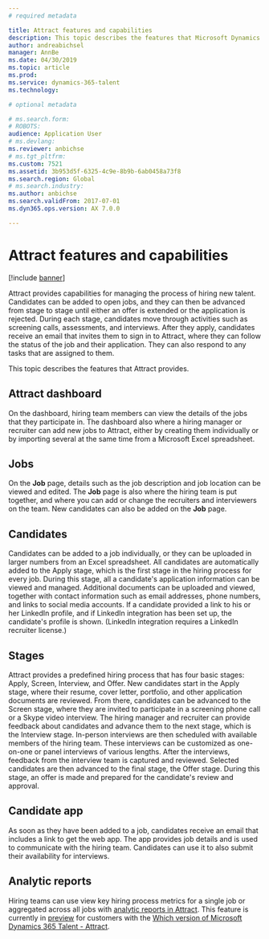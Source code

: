 ```yaml
---
# required metadata

title: Attract features and capabilities
description: This topic describes the features that Microsoft Dynamics 365 Talent - Attract provides for managing the process of hiring new talent.
author: andreabichsel
manager: AnnBe
ms.date: 04/30/2019
ms.topic: article
ms.prod: 
ms.service: dynamics-365-talent
ms.technology: 

# optional metadata

# ms.search.form: 
# ROBOTS: 
audience: Application User
# ms.devlang: 
ms.reviewer: anbichse
# ms.tgt_pltfrm: 
ms.custom: 7521
ms.assetid: 3b953d5f-6325-4c9e-8b9b-6ab0458a73f8
ms.search.region: Global
# ms.search.industry: 
ms.author: anbichse
ms.search.validFrom: 2017-07-01
ms.dyn365.ops.version: AX 7.0.0

---
```

# Attract features and capabilities

[!include [banner](includes/banner.md)]

Attract provides capabilities for managing the process of hiring new talent. Candidates can be added to open jobs, and they can then be advanced from stage to stage until either an offer is extended or the application is rejected. During each stage, candidates move through activities such as screening calls, assessments, and interviews. After they apply, candidates receive an email that invites them to sign in to Attract, where they can follow the status of the job and their application. They can also respond to any tasks that are assigned to them.

This topic describes the features that Attract provides.

## Attract dashboard
On the dashboard, hiring team members can view the details of the jobs that they participate in. The dashboard also where a hiring manager or recruiter can add new jobs to Attract, either by creating them individually or by importing several at the same time from a Microsoft Excel spreadsheet.

## Jobs
On the **Job** page, details such as the job description and job location can be viewed and edited. The **Job** page is also where the hiring team is put together, and where you can add or change the recruiters and interviewers on the team. New candidates can also be added on the **Job** page.

## Candidates
Candidates can be added to a job individually, or they can be uploaded in larger numbers from an Excel spreadsheet. All candidates are automatically added to the Apply stage, which is the first stage in the hiring process for every job. During this stage, all a candidate's application information can be viewed and managed. Additional documents can be uploaded and viewed, together with contact information such as email addresses, phone numbers, and links to social media accounts. If a candidate provided a link to his or her LinkedIn profile, and if LinkedIn integration has been set up, the candidate's profile is shown. (LinkedIn integration requires a LinkedIn recruiter license.)

## Stages
Attract provides a predefined hiring process that has four basic stages: Apply, Screen, Interview, and Offer. New candidates start in the Apply stage, where their resume, cover letter, portfolio, and other application documents are reviewed. From there, candidates can be advanced to the Screen stage, where they are invited to participate in a screening phone call or a Skype video interview. The hiring manager and recruiter can provide feedback about candidates and advance them to the next stage, which is the Interview stage. In-person interviews are then scheduled with available members of the hiring team. These interviews can be customized as one-on-one or panel interviews of various lengths. After the interviews, feedback from the interview team is captured and reviewed. Selected candidates are then advanced to the final stage, the Offer stage. During this stage, an offer is made and prepared for the candidate's review and approval.

## Candidate app
As soon as they have been added to a job, candidates receive an email that includes a link to get the web app. The app provides job details and is used to communicate with the hiring team. Candidates can use it to also submit their availability for interviews.

## Analytic reports
Hiring teams can use view key hiring process metrics for a single job or aggregated across all jobs with [analytic reports in Attract](analytic-reports.md). This feature is currently in [preview](access-preview-feature.md) for customers with the [Which version of Microsoft Dynamics 365 Talent - Attract](attract-comprehensive-hiring.md).
